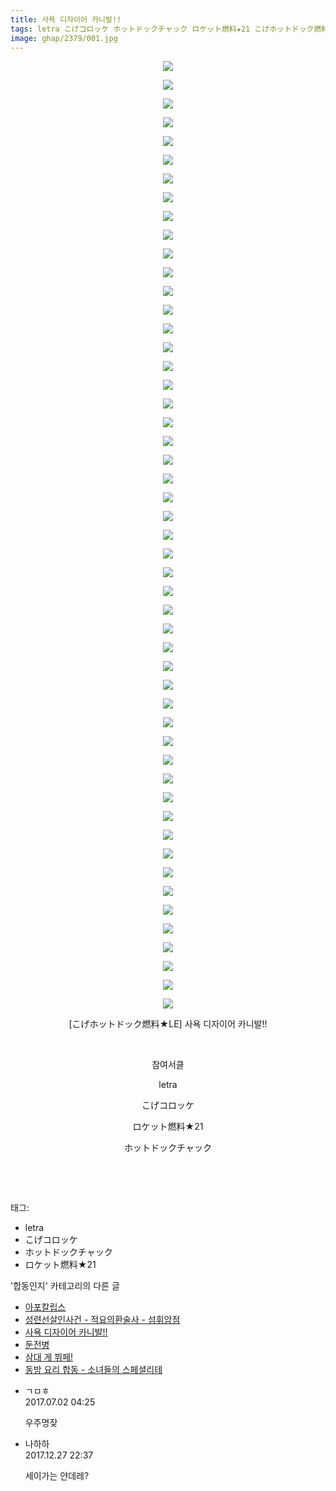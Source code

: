 ```yaml
---
title: 사욕 디자이어 카니발!!
tags: letra こげコロッケ ホットドックチャック ロケット燃料★21 こげホットドック燃料★LE 합동인지
image: ghap/2379/001.jpg
---
```

<div class="article">
<p style="text-align: center; clear: none; float: none;"><img src="{{ site.nasurl }}/ghap/2379/001.jpg"/></p>
<p style="text-align: center; clear: none; float: none;"><img src="{{ site.nasurl }}/ghap/2379/002.jpg"/></p>
<p style="text-align: center; clear: none; float: none;"><img src="{{ site.nasurl }}/ghap/2379/003.jpg"/></p>
<p style="text-align: center; clear: none; float: none;"><img src="{{ site.nasurl }}/ghap/2379/004.jpg"/></p>
<p style="text-align: center; clear: none; float: none;"><img src="{{ site.nasurl }}/ghap/2379/005.jpg"/></p>
<p style="text-align: center; clear: none; float: none;"><img src="{{ site.nasurl }}/ghap/2379/006.jpg"/></p>
<p style="text-align: center; clear: none; float: none;"><img src="{{ site.nasurl }}/ghap/2379/007.jpg"/></p>
<p style="text-align: center; clear: none; float: none;"><img src="{{ site.nasurl }}/ghap/2379/008.jpg"/></p>
<p style="text-align: center; clear: none; float: none;"><img src="{{ site.nasurl }}/ghap/2379/009.jpg"/></p>
<p style="text-align: center; clear: none; float: none;"><img src="{{ site.nasurl }}/ghap/2379/010.jpg"/></p>
<p style="text-align: center; clear: none; float: none;"><img src="{{ site.nasurl }}/ghap/2379/011.jpg"/></p>
<p style="text-align: center; clear: none; float: none;"><img src="{{ site.nasurl }}/ghap/2379/012.jpg"/></p>
<p style="text-align: center; clear: none; float: none;"><img src="{{ site.nasurl }}/ghap/2379/013.jpg"/></p>
<p style="text-align: center; clear: none; float: none;"><img src="{{ site.nasurl }}/ghap/2379/014.jpg"/></p>
<p style="text-align: center; clear: none; float: none;"><img src="{{ site.nasurl }}/ghap/2379/015.jpg"/></p>
<p style="text-align: center; clear: none; float: none;"><img src="{{ site.nasurl }}/ghap/2379/016.jpg"/></p>
<p style="text-align: center; clear: none; float: none;"><img src="{{ site.nasurl }}/ghap/2379/017.jpg"/></p>
<p style="text-align: center; clear: none; float: none;"><img src="{{ site.nasurl }}/ghap/2379/018.jpg"/></p>
<p style="text-align: center; clear: none; float: none;"><img src="{{ site.nasurl }}/ghap/2379/019.jpg"/></p>
<p style="text-align: center; clear: none; float: none;"><img src="{{ site.nasurl }}/ghap/2379/020.jpg"/></p>
<p style="text-align: center; clear: none; float: none;"><img src="{{ site.nasurl }}/ghap/2379/021.jpg"/></p>
<p style="text-align: center; clear: none; float: none;"><img src="{{ site.nasurl }}/ghap/2379/022.jpg"/></p>
<p style="text-align: center; clear: none; float: none;"><img src="{{ site.nasurl }}/ghap/2379/023.jpg"/></p>
<p style="text-align: center; clear: none; float: none;"><img src="{{ site.nasurl }}/ghap/2379/024.jpg"/></p>
<p style="text-align: center; clear: none; float: none;"><img src="{{ site.nasurl }}/ghap/2379/025.jpg"/></p>
<p style="text-align: center; clear: none; float: none;"><img src="{{ site.nasurl }}/ghap/2379/026.jpg"/></p>
<p style="text-align: center; clear: none; float: none;"><img src="{{ site.nasurl }}/ghap/2379/027.jpg"/></p>
<p style="text-align: center; clear: none; float: none;"><img src="{{ site.nasurl }}/ghap/2379/028.jpg"/></p>
<p style="text-align: center; clear: none; float: none;"><img src="{{ site.nasurl }}/ghap/2379/029.jpg"/></p>
<p style="text-align: center; clear: none; float: none;"><img src="{{ site.nasurl }}/ghap/2379/030.jpg"/></p>
<p style="text-align: center; clear: none; float: none;"><img src="{{ site.nasurl }}/ghap/2379/031.jpg"/></p>
<p style="text-align: center; clear: none; float: none;"><img src="{{ site.nasurl }}/ghap/2379/032.jpg"/></p>
<p style="text-align: center; clear: none; float: none;"><img src="{{ site.nasurl }}/ghap/2379/033.jpg"/></p>
<p style="text-align: center; clear: none; float: none;"><img src="{{ site.nasurl }}/ghap/2379/034.jpg"/></p>
<p style="text-align: center; clear: none; float: none;"><img src="{{ site.nasurl }}/ghap/2379/035.jpg"/></p>
<p style="text-align: center; clear: none; float: none;"><img src="{{ site.nasurl }}/ghap/2379/036.jpg"/></p>
<p style="text-align: center; clear: none; float: none;"><img src="{{ site.nasurl }}/ghap/2379/037.jpg"/></p>
<p style="text-align: center; clear: none; float: none;"><img src="{{ site.nasurl }}/ghap/2379/038.jpg"/></p>
<p style="text-align: center; clear: none; float: none;"><img src="{{ site.nasurl }}/ghap/2379/039.jpg"/></p>
<p style="text-align: center; clear: none; float: none;"><img src="{{ site.nasurl }}/ghap/2379/040.jpg"/></p>
<p style="text-align: center; clear: none; float: none;"><img src="{{ site.nasurl }}/ghap/2379/041.jpg"/></p>
<p style="text-align: center; clear: none; float: none;"><img src="{{ site.nasurl }}/ghap/2379/042.jpg"/></p>
<p style="text-align: center; clear: none; float: none;"><img src="{{ site.nasurl }}/ghap/2379/043.jpg"/></p>
<p style="text-align: center; clear: none; float: none;"><img src="{{ site.nasurl }}/ghap/2379/044.jpg"/></p>
<p style="text-align: center; clear: none; float: none;"><img src="{{ site.nasurl }}/ghap/2379/045.jpg"/></p>
<p style="text-align: center; clear: none; float: none;"><img src="{{ site.nasurl }}/ghap/2379/046.jpg"/></p>
<p style="text-align: center; clear: none; float: none;"><img src="{{ site.nasurl }}/ghap/2379/047.jpg"/></p>
<p style="text-align: center; clear: none; float: none;"><img src="{{ site.nasurl }}/ghap/2379/048.jpg"/></p>
<p style="text-align: center; clear: none; float: none;"><img src="{{ site.nasurl }}/ghap/2379/049.jpg"/></p>
<p style="text-align: center; clear: none; float: none;"><img src="{{ site.nasurl }}/ghap/2379/050.jpg"/></p>
<p style="text-align: center; clear: none; float: none;"><img src="{{ site.nasurl }}/ghap/2379/051.jpg"/></p>
<p style="text-align: center; clear: none; float: none;">[こげホットドック燃料★LE] 사욕 디자이어 카니발!!</p>
<p style="text-align: center; clear: none; float: none;"><br/></p>
<p style="text-align: center; clear: none; float: none;">참여서클</p>
<p style="text-align: center; clear: none; float: none;">letra</p>
<p style="text-align: center; clear: none; float: none;">こげコロッケ</p>
<p style="text-align: center; clear: none; float: none;">ロケット燃料★21</p>
<p style="text-align: center; clear: none; float: none;">ホットドックチャック</p>
<p style="text-align: center; clear: none; float: none;"><br/></p>
<p><br/></p>
</div><div class="tagTrail">
<p>태그: </p>
<ul>
<li>letra</li>
<li>こげコロッケ</li>
<li>ホットドックチャック</li>
<li>ロケット燃料★21</li>
</ul>
</div><div class="another">
<p>'합동인지' 카테고리의 다른 글</p>
<ul>
<li><a href="/2016-09-30-ghap_2404">아포칼립스</a></li>
<li><a href="/2016-09-28-ghap_2381">성련선살인사건 - 적요의환술사 - 섬휘암점</a></li>
<li><a href="/2016-09-28-ghap_2379">사욕 디자이어 카니발!!</a></li>
<li><a href="/2016-09-28-ghap_2374">둔전병</a></li>
<li><a href="/2016-09-27-ghap_2369">삼대 게 뷔페!</a></li>
<li><a href="/2016-09-26-ghap_2349">동방 요리 합동 - 소녀들의 스페셜리테</a></li>
</ul>
</div><div class="cb_module cb_fluid">
<div class="cb_wrt cb_profile">
<div class="comment">
<ul>
<li class="cb_thumb_off" id="comment15027237">
<div class="cb_comment_area">
<div class="cb_info_area">
<div class="cb_section">
<span class="cb_nick_name">ㄱㅁㅎ</span>
</div>
<div class="cb_section">
<span class="cb_date">2017.07.02 04:25 </span>
</div>
</div>
<div class="cb_dsc_comment">
<p class="cb_dsc">
											우주명잦
										</p>
</div>
</div></li>
<li class="cb_thumb_off" id="comment15161165">
<div class="cb_comment_area">
<div class="cb_info_area">
<div class="cb_section">
<span class="cb_nick_name">나하하</span>
</div>
<div class="cb_section">
<span class="cb_date">2017.12.27 22:37 </span>
</div>
</div>
<div class="cb_dsc_comment">
<p class="cb_dsc">
											세이가는 얀데레?
										</p>
</div>
</div></li>
</ul>
</div>
</div><!-- commentList close -->
</div>